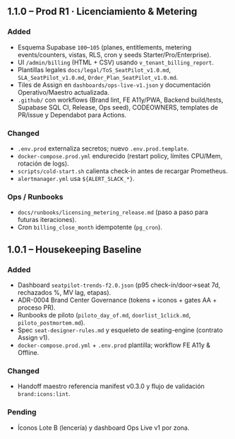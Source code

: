 ## 1.1.0 – Prod R1 · Licenciamiento & Metering
### Added
- Esquema Supabase `100`–`105` (planes, entitlements, metering events/counters, vistas, RLS, cron y seeds Starter/Pro/Enterprise).
- UI `/admin/billing` (HTML + CSV) usando `v_tenant_billing_report`.
- Plantillas legales `docs/legal/ToS_SeatPilot_v1.0.md`, `SLA_SeatPilot_v1.0.md`, `Order_Plan_SeatPilot_v1.0.md`.
- Tiles de Assign en `dashboards/ops-live-v1.json` y documentación Operativo/Maestro actualizada.
- `.github/` con workflows (Brand lint, FE A11y/PWA, Backend build/tests, Supabase SQL CI, Release, Ops seed), CODEOWNERS, templates de PR/issue y Dependabot para Actions.

### Changed
- `.env.prod` externaliza secretos; nuevo `.env.prod.template`.
- `docker-compose.prod.yml` endurecido (restart policy, límites CPU/Mem, rotación de logs).
- `scripts/cold-start.sh` calienta check-in antes de recargar Prometheus.
- `alertmanager.yml` usa `${ALERT_SLACK_*}`.

### Ops / Runbooks
- `docs/runbooks/licensing_metering_release.md` (paso a paso para futuras iteraciones).
- Cron `billing_close_month` idempotente (`pg_cron`).

## 1.0.1 – Housekeeping Baseline
### Added
- Dashboard `seatpilot-trends-f2.0.json` (p95 check-in/door→seat 7d, rechazados %, MV lag, etapas).
- ADR-0004 Brand Center Governance (tokens + iconos + gates AA + proceso PR).
- Runbooks de piloto (`piloto_day_of.md`, `doorlist_1click.md`, `piloto_postmortem.md`).
- Spec `seat-designer-rules.md` y esqueleto de seating-engine (contrato Assign v1).
- `docker-compose.prod.yml` + `.env.prod` plantilla; workflow FE A11y & Offline.

### Changed
- Handoff maestro referencia manifest v0.3.0 y flujo de validación `brand:icons:lint`.

### Pending
- Íconos Lote B (lencería) y dashboard Ops Live v1 por zona.
